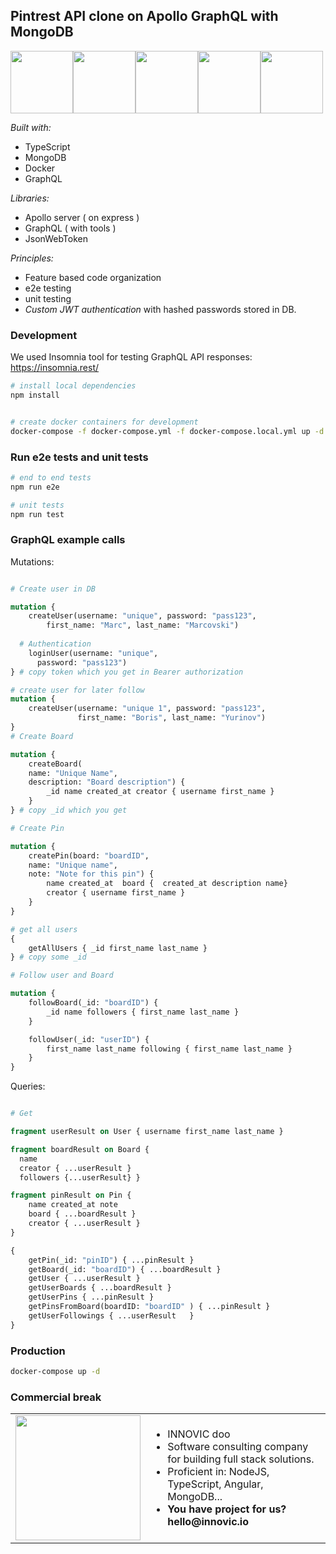 ## Pintrest API clone on Apollo GraphQL with MongoDB

<img height="100" src="https://seeklogo.com/images/T/typescript-logo-B29A3F462D-seeklogo.com.png" /><img src="https://blog.savoirfairelinux.com/fr-ca/wp-content/uploads/2017/10/VQLBJ0TR_200x200.png" height="100" /><img height="100" src="https://seeklogo.com/images/A/apollo-logo-DC7DD3C444-seeklogo.com.png" /><img height="100" src="https://logos-download.com/wp-content/uploads/2016/09/Docker_logo_small.png" /><img height="100" src="https://www.ikoula.com/sites/default/files/images/mongodb_ico.png" />

*Built with:*

- TypeScript
- MongoDB
- Docker
- GraphQL

*Libraries:* 

- Apollo server ( on express )
- GraphQL ( with tools )
- JsonWebToken

*Principles:*

- Feature based code organization
- e2e testing
- unit testing
- *Custom JWT authentication* with hashed passwords stored in DB.

### Development

We used Insomnia tool for testing GraphQL API responses: https://insomnia.rest/

```bash
# install local dependencies
npm install


# create docker containers for development
docker-compose -f docker-compose.yml -f docker-compose.local.yml up -d
```

### Run e2e tests and unit tests

```bash
# end to end tests
npm run e2e

# unit tests
npm run test

```

### GraphQL example calls

Mutations: 
```graphql

# Create user in DB

mutation {
    createUser(username: "unique", password: "pass123", 
        first_name: "Marc", last_name: "Marcovski")
    
  # Authentication
    loginUser(username: "unique",
      password: "pass123")
} # copy token which you get in Bearer authorization

# create user for later follow 
mutation {
    createUser(username: "unique 1", password: "pass123", 
               first_name: "Boris", last_name: "Yurinov")
}
# Create Board

mutation { 
    createBoard(
    name: "Unique Name", 
    description: "Board description") {
        _id name created_at creator { username first_name }
    }
} # copy _id which you get

# Create Pin

mutation {
    createPin(board: "boardID",
    name: "Unique name",
    note: "Note for this pin") {
        name created_at  board {  created_at description name}
        creator { username first_name }
    }
}

# get all users 
{
	getAllUsers { _id first_name last_name }
} # copy some _id

# Follow user and Board

mutation {
	followBoard(_id: "boardID") {
		_id name followers { first_name last_name }
	}

	followUser(_id: "userID") {
		first_name last_name following { first_name last_name }
	}
} 
```

Queries:

```graphql

# Get 

fragment userResult on User { username first_name last_name }

fragment boardResult on Board { 
  name 
  creator { ...userResult } 
  followers {...userResult} }

fragment pinResult on Pin {
	name created_at note
	board { ...boardResult }
	creator { ...userResult }
}

{
	getPin(_id: "pinID") { ...pinResult }
	getBoard(_id: "boardID") { ...boardResult }
	getUser { ...userResult }
	getUserBoards { ...boardResult }
	getUserPins { ...pinResult }
	getPinsFromBoard(boardID: "boardID" ) { ...pinResult }
	getUserFollowings { ...userResult	}
}

```

### Production

```bash
docker-compose up -d
```

### Commercial break

<table style="border: 0">
  <tr>
    <td><img width="200" src="http://www.innovic.io/assets/logo-small.png" /></td>
    <td>
      <ul>
        <li>INNOVIC doo</li>
        <li>Software consulting company for building full stack solutions.</li>
        <li>Proficient in: NodeJS, TypeScript, Angular, MongoDB...</li>
        <li><b>You have project for us? hello@innovic.io</b></li>
      </ul>
    </td>
  </tr>
</table>
